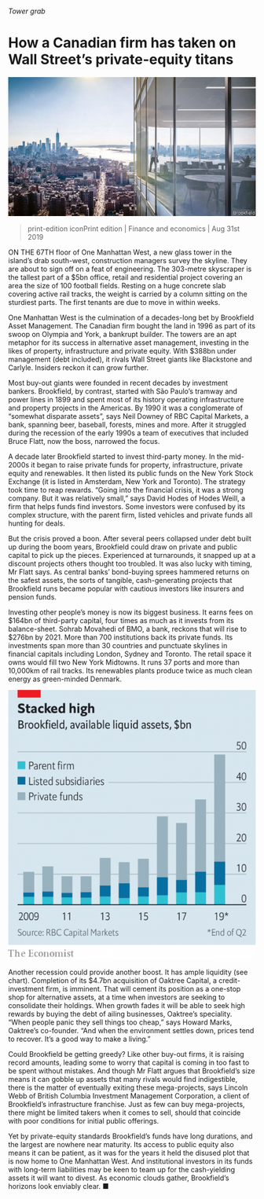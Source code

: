 ###### Tower grab

# How a Canadian firm has taken on Wall Street’s private-equity titans 

![image](images/20190831_FNP001_0.jpg) 

> print-edition iconPrint edition | Finance and economics | Aug 31st 2019 

ON THE 67TH floor of One Manhattan West, a new glass tower in the island’s drab south-west, construction managers survey the skyline. They are about to sign off on a feat of engineering. The 303-metre skyscraper is the tallest part of a $5bn office, retail and residential project covering an area the size of 100 football fields. Resting on a huge concrete slab covering active rail tracks, the weight is carried by a column sitting on the sturdiest parts. The first tenants are due to move in within weeks. 

One Manhattan West is the culmination of a decades-long bet by Brookfield Asset Management. The Canadian firm bought the land in 1996 as part of its swoop on Olympia and York, a bankrupt builder. The towers are an apt metaphor for its success in alternative asset management, investing in the likes of property, infrastructure and private equity. With $388bn under management (debt included), it rivals Wall Street giants like Blackstone and Carlyle. Insiders reckon it can grow further. 

Most buy-out giants were founded in recent decades by investment bankers. Brookfield, by contrast, started with São Paulo’s tramway and power lines in 1899 and spent most of its history operating infrastructure and property projects in the Americas. By 1990 it was a conglomerate of “somewhat disparate assets”, says Neil Downey of RBC Capital Markets, a bank, spanning beer, baseball, forests, mines and more. After it struggled during the recession of the early 1990s a team of executives that included Bruce Flatt, now the boss, narrowed the focus. 

A decade later Brookfield started to invest third-party money. In the mid-2000s it began to raise private funds for property, infrastructure, private equity and renewables. It then listed its public funds on the New York Stock Exchange (it is listed in Amsterdam, New York and Toronto). The strategy took time to reap rewards. “Going into the financial crisis, it was a strong company. But it was relatively small,” says David Hodes of Hodes Weill, a firm that helps funds find investors. Some investors were confused by its complex structure, with the parent firm, listed vehicles and private funds all hunting for deals. 

But the crisis proved a boon. After several peers collapsed under debt built up during the boom years, Brookfield could draw on private and public capital to pick up the pieces. Experienced at turnarounds, it snapped up at a discount projects others thought too troubled. It was also lucky with timing, Mr Flatt says. As central banks’ bond-buying sprees hammered returns on the safest assets, the sorts of tangible, cash-generating projects that Brookfield runs became popular with cautious investors like insurers and pension funds. 

Investing other people’s money is now its biggest business. It earns fees on $164bn of third-party capital, four times as much as it invests from its balance-sheet. Sohrab Movahedi of BMO, a bank, reckons that will rise to $276bn by 2021. More than 700 institutions back its private funds. Its investments span more than 30 countries and punctuate skylines in financial capitals including London, Sydney and Toronto. The retail space it owns would fill two New York Midtowns. It runs 37 ports and more than 10,000km of rail tracks. Its renewables plants produce twice as much clean energy as green-minded Denmark. 

![image](images/20190831_FNC660.png) 

Another recession could provide another boost. It has ample liquidity (see chart). Completion of its $4.7bn acquisition of Oaktree Capital, a credit-investment firm, is imminent. That will cement its position as a one-stop shop for alternative assets, at a time when investors are seeking to consolidate their holdings. When growth fades it will be able to seek high rewards by buying the debt of ailing businesses, Oaktree’s speciality. “When people panic they sell things too cheap,” says Howard Marks, Oaktree’s co-founder. “And when the environment settles down, prices tend to recover. It’s a good way to make a living.” 

Could Brookfield be getting greedy? Like other buy-out firms, it is raising record amounts, leading some to worry that capital is coming in too fast to be spent without mistakes. And though Mr Flatt argues that Brookfield’s size means it can gobble up assets that many rivals would find indigestible, there is the matter of eventually exiting these mega-projects, says Lincoln Webb of British Columbia Investment Management Corporation, a client of Brookfield’s infrastructure franchise. Just as few can buy mega-projects, there might be limited takers when it comes to sell, should that coincide with poor conditions for initial public offerings. 

Yet by private-equity standards Brookfield’s funds have long durations, and the largest are nowhere near maturity. Its access to public equity also means it can be patient, as it was for the years it held the disused plot that is now home to One Manhattan West. And institutional investors in its funds with long-term liabilities may be keen to team up for the cash-yielding assets it will want to divest. As economic clouds gather, Brookfield’s horizons look enviably clear. ■ 

